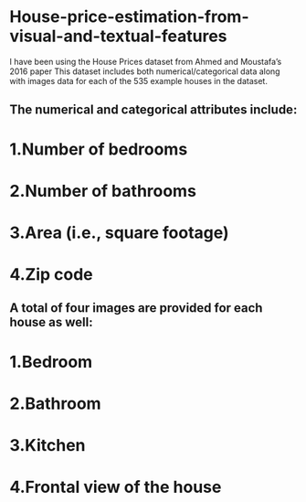 # House-price-estimation-from-visual-and-textual-features

I have been using the House Prices dataset from Ahmed and Moustafa’s 2016 paper
This dataset includes both numerical/categorical data along with images data for each of the 535 example houses in the dataset.
## The numerical and categorical attributes include:
# 1.Number of bedrooms
# 2.Number of bathrooms
# 3.Area (i.e., square footage)
# 4.Zip code

## A total of four images are provided for each house as well:
# 1.Bedroom
# 2.Bathroom
# 3.Kitchen
# 4.Frontal view of the house

